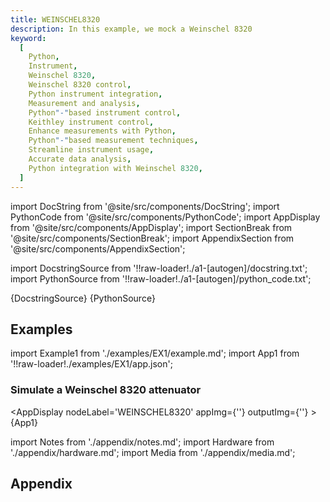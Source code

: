 ```yaml
---
title: WEINSCHEL8320
description: In this example, we mock a Weinschel 8320
keyword:
  [
    Python,
    Instrument,
    Weinschel 8320,
    Weinschel 8320 control,
    Python instrument integration,
    Measurement and analysis,
    Python"-"based instrument control,
    Keithley instrument control,
    Enhance measurements with Python,
    Python"-"based measurement techniques,
    Streamline instrument usage,
    Accurate data analysis,
    Python integration with Weinschel 8320,
  ]
---
```


[//]: # (Custom component imports)

import DocString from '@site/src/components/DocString';
import PythonCode from '@site/src/components/PythonCode';
import AppDisplay from '@site/src/components/AppDisplay';
import SectionBreak from '@site/src/components/SectionBreak';
import AppendixSection from '@site/src/components/AppendixSection';

[//]: # (Docstring)

import DocstringSource from '!!raw-loader!./a1-[autogen]/docstring.txt';
import PythonSource from '!!raw-loader!./a1-[autogen]/python_code.txt';

<DocString>{DocstringSource}</DocString>
<PythonCode GLink='IO/INSTRUMENTS/MOCK/WEINSCHEL8320/WEINSCHEL8320.py'>{PythonSource}</PythonCode>

<SectionBreak />

[//]: # (Examples)

## Examples

import Example1 from './examples/EX1/example.md';
import App1 from '!!raw-loader!./examples/EX1/app.json';

### Simulate a Weinschel 8320 attenuator

<AppDisplay 
    nodeLabel='WEINSCHEL8320'
    appImg={''}
    outputImg={''}
    >
    {App1}
</AppDisplay>

<Example1 />

<SectionBreak />

[//]: # (Appendix)

import Notes from './appendix/notes.md';
import Hardware from './appendix/hardware.md';
import Media from './appendix/media.md';

## Appendix

<AppendixSection index={0} folderPath='nodes/IO/INSTRUMENTS/MOCK/WEINSCHEL8320/appendix/'><Notes /></AppendixSection>
<AppendixSection index={1} folderPath='nodes/IO/INSTRUMENTS/MOCK/WEINSCHEL8320/appendix/'><Hardware /></AppendixSection>
<AppendixSection index={2} folderPath='nodes/IO/INSTRUMENTS/MOCK/WEINSCHEL8320/appendix/'><Media /></AppendixSection>

<!--Add Button here-->